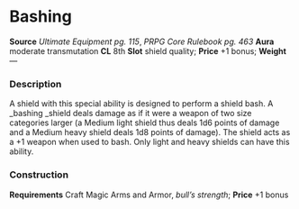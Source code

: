 ﻿---
name: "Bashing"
type: ['shield_quality']
price: "+1 bonus"
description: |
  "A shield with this special ability is designed to perform a shield bash. A _bashing_ shield deals damage as if it were a weapon of two size categories larger (a Medium light shield thus deals 1d6 points of damage and a Medium heavy shield deals 1d8 points of damage). The shield acts as a +1 weapon when used to bash. Only light and heavy shields can have this ability."
---

#  Bashing

**Source** _Ultimate Equipment pg. 115_, _PRPG Core Rulebook pg. 463_
**Aura** moderate transmutation **CL** 8th
**Slot** shield quality; **Price** +1 bonus; **Weight** —

### Description

A shield with this special ability is designed to perform a shield bash. A _bashing _shield deals damage as if it were a weapon of two size categories larger (a Medium light shield thus deals 1d6 points of damage and a Medium heavy shield deals 1d8 points of damage). The shield acts as a +1 weapon when used to bash. Only light and heavy shields can have this ability.

### Construction

**Requirements** Craft Magic Arms and Armor, _bull’s strength_; **Price** +1 bonus